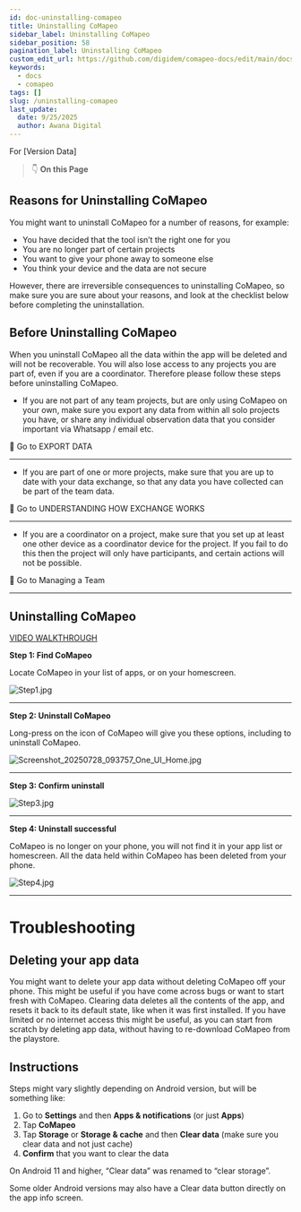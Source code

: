```yaml
---
id: doc-uninstalling-comapeo
title: Uninstalling CoMapeo
sidebar_label: Uninstalling CoMapeo
sidebar_position: 58
pagination_label: Uninstalling CoMapeo
custom_edit_url: https://github.com/digidem/comapeo-docs/edit/main/docs/troubleshooting/uninstalling-comapeo.md
keywords:
  - docs
  - comapeo
tags: []
slug: /uninstalling-comapeo
last_update:
  date: 9/25/2025
  author: Awana Digital
---
```

For [Version Data]


> 👇 **On this Page**


## **Reasons for Uninstalling CoMapeo**


You might want to uninstall CoMapeo for a number of reasons, for example:

- You have decided that the tool isn’t the right one for you
- You are no longer part of certain projects
- You want to give your phone away to someone else
- You think your device and the data are not secure

However, there are irreversible consequences to uninstalling CoMapeo, so make sure you are sure about your reasons, and look at the checklist below before completing the uninstallation.


## **Before Uninstalling CoMapeo**


When you uninstall CoMapeo all the data within the app will be deleted and will not be recoverable. You will also lose access to any projects you are part of, even if you are a coordinator. Therefore please follow these steps before uninstalling CoMapeo.

- If you are not part of any team projects, but are only using CoMapeo on your own, make sure you export any data from within all solo projects you have, or share any individual observation data that you consider important via Whatsapp / email etc.

🔗 Go to EXPORT DATA


---

- If you are part of one or more projects, make sure that you are up to date with your data exchange, so that any data you have collected can be part of the team data.

🔗 Go to UNDERSTANDING HOW EXCHANGE WORKS


---

- If you are a coordinator on a project, make sure that you set up at least one other device as a coordinator device for the project. If you fail to do this then the project will only have participants, and certain actions will not be possible.

🔗 Go to Managing a Team


---


## **Uninstalling CoMapeo**


[VIDEO WALKTHROUGH](https://drive.google.com/file/d/1heo-81t9Z9aQAp5vP3sYATVcwp6kAHzk/view?usp=drive_link)


**Step 1: Find CoMapeo**


Locate CoMapeo in your list of apps, or on your homescreen.


![Step1.jpg](/images/uninstallingcomapeo_0.jpg)


---


**Step 2: Uninstall CoMapeo**


Long-press on the icon of CoMapeo will give you these options, including to uninstall CoMapeo.


![Screenshot_20250728_093757_One_UI_Home.jpg](/images/uninstallingcomapeo_1.jpg)


---


**Step 3: Confirm uninstall**


![Step3.jpg](/images/uninstallingcomapeo_2.jpg)


---


**Step 4: Uninstall successful**


CoMapeo is no longer on your phone, you will not find it in your app list or homescreen. All the data held within CoMapeo has been deleted from your phone.


![Step4.jpg](/images/uninstallingcomapeo_3.jpg)


---


# Troubleshooting


## **Deleting your app data**


You might want to delete your app data without deleting CoMapeo off your phone. This might be useful if you have come across bugs or want to start fresh with CoMapeo. Clearing data deletes all the contents of the app, and resets it back to its default state, like when it was first installed. If you have limited or no internet access this might be useful, as you can start from scratch by deleting app data, without having to re-download CoMapeo from the playstore.


## **Instructions**


Steps might vary slightly depending on Android version, but will be something like:

1. Go to **Settings** and then **Apps & notifications** (or just **Apps**)
2. Tap **CoMapeo**
3. Tap **Storage** or **Storage & cache** and then **Clear data** (make sure you clear data and not just cache)
4. **Confirm** that you want to clear the data

On Android 11 and higher, “Clear data” was renamed to “clear storage”.


Some older Android versions may also have a Clear data button directly on the app info screen.


